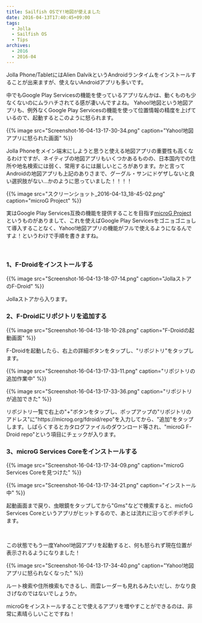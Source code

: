 ```yaml
---
title: Sailfish OSでY!地図が使えました
date: 2016-04-13T17:40:45+09:00
tags:
  - Jolla
  - Sailfish OS
  - Tips
archives:
  - 2016
  - 2016-04
---
```


Jolla Phone/TabletにはAlien DalvikというAndroidランタイムをインストールすることが出来ますが、使えないAndroidアプリも多いです。

中でもGoogle Play Servicesの機能を使っているアプリなんかは、動くものも少なくないのにムラハチされてる感が凄いんですよね。
Yahoo\!地図という地図アプリも、例外なくGoogle Play Servicesの機能を使って位置情報の精度を上げているので、起動するとこのように怒られます。

{{% image src="Screenshot-16-04-13-17-30-34.png" caption="Yahoo\!地図アプリに怒られた画面" %}}

Jolla Phoneをメイン端末にしようと思うと使える地図アプリの重要性も高くなるわけですが、ネイティブの地図アプリもいくつかあるものの、日本国内での住所や地名検索には弱く、常用するには厳しいところがあります。かと言ってAndroidの地図アプリも上記のありさまで、グーグル・サンにドゲザしないと良い選択肢がない...かのように思っていました！！！！

{{% image src="スクリーンショット_2016-04-13_18-45-02.png" caption="microG Project" %}}

実はGoogle Play Services互換の機能を提供することを目指す[microG Project](https://microg.org)というものがありまして、これを使えばGoogle Play Servicesをゴニョゴニョして導入することなく、Yahoo\!地図アプリの機能がフルで使えるようになるんですよ！というわけで手順を書きますね。

<br>

### 1、F-Droidをインストールする

{{% image src="Screenshot-16-04-13-18-07-14.png" caption="JollaストアのF-Droid" %}}

Jollaストアから入ります。

### 2、F-Droidにリポジトリを追加する

{{% image src="Screenshot-16-04-13-18-10-28.png" caption="F-Droidの起動画面" %}}

F-Droidを起動したら、右上の詳細ボタンをタップし、"リポジトリ"をタップします。

{{% image src="Screenshot-16-04-13-17-33-11.png" caption="リポジトリの追加作業中" %}}

{{% image src="Screenshot-16-04-13-17-33-36.png" caption="リポジトリが追加できた" %}}

リポジトリ一覧で右上の"+"ボタンをタップし、ポップアップの"リポジトリのアドレス"に"https\://microg.org/fdroid/repo"を入力してから、"追加"をタップします。しばらくするとカタログファイルのダウンロード等され、"microG F-Droid repo"という項目にチェックが入ります。

### 3、microG Services Coreをインストールする

{{% image src="Screenshot-16-04-13-17-34-09.png" caption="microG Services Coreを見つけた" %}}

{{% image src="Screenshot-16-04-13-17-34-21.png" caption="インストール中" %}}

起動画面まで戻り、虫眼鏡をタップしてから"Gms"などで検索すると、micfoG Services
Coreというアプリがヒットするので、あとは流れに沿ってポチポチします。

<br>

この状態でもう一度Yahoo\!地図アプリを起動すると、何も怒られず現在位置が表示されるようになりました！

{{% image src="Screenshot-16-04-13-17-34-40.png" caption="Yahoo\!地図アプリに怒られなくなった" %}}

ルート検索や住所検索もできるし、雨雲レーダーも見れるみたいだし、かなり良さげなのではないでしょうか。

microGをインストールすることで使えるアプリを増やすことができるのは、非常に素晴らしいことですね！
